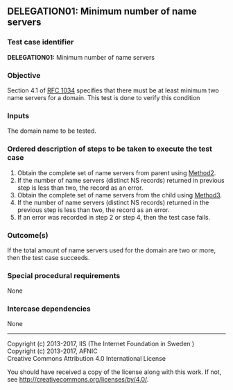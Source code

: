 ## DELEGATION01: Minimum number of name servers   

### Test case identifier

**DELEGATION01:** Minimum number of name servers

### Objective

Section 4.1 of [RFC 1034](http://tools.ietf.org/html/rfc1034) specifies that
there must be at least minimum two name servers for a domain. This test is
done to verify this condition

### Inputs

The domain name to be tested.

### Ordered description of steps to be taken to execute the test case

1. Obtain the complete set of name servers from parent using
   [Method2](../Methods.md).
2. If the number of name servers (distinct NS records) returned in previous step is less than two, the
   record as an error.
3. Obtain the complete set of name servers from the child 
   using [Method3](../Methods.md).
4. If the number of name servers (distinct NS records) returned in the previous step is less than two, the
   record as an error.
5. If an error was recorded in step 2 or step 4, then the test case fails.
 
### Outcome(s)

If the total amount of name servers used for the domain are two or more,
then the test case succeeds.

### Special procedural requirements

None 

### Intercase dependencies

None

-------

Copyright (c) 2013-2017, IIS (The Internet Foundation in Sweden )  
Copyright (c) 2013-2017, AFNIC  
Creative Commons Attribution 4.0 International License

You should have received a copy of the license along with this
work.  If not, see <http://creativecommons.org/licenses/by/4.0/>.
